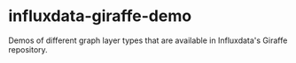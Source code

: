 # influxdata-giraffe-demo
Demos of different graph layer types that are available in Influxdata's Giraffe repository.
